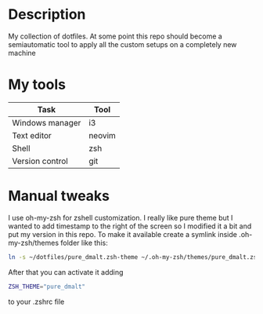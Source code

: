 # Description

My collection of dotfiles. At some point this repo should become a
semiautomatic tool to apply all the custom setups on a completely new machine

# My tools

| Task            | Tool   |
|-----------------|--------|
| Windows manager | i3     |
| Text editor     | neovim |
| Shell           | zsh    |
| Version control | git    |

# Manual tweaks

I use oh-my-zsh for zshell customization. I really like pure theme
but I wanted to add timestamp to the right of the screen so I modified it a bit and
put my version in this repo. To make it available create a symlink inside .oh-my-zsh/themes folder like this:

```bash
ln -s ~/dotfiles/pure_dmalt.zsh-theme ~/.oh-my-zsh/themes/pure_dmalt.zsh-theme
```

After that you can activate it adding 

```bash
ZSH_THEME="pure_dmalt"
```

to your .zshrc file
